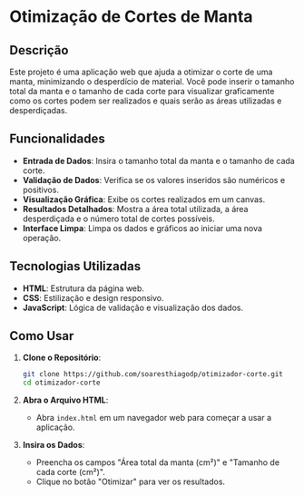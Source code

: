 # Otimização de Cortes de Manta

## Descrição

Este projeto é uma aplicação web que ajuda a otimizar o corte de uma manta, minimizando o desperdício de material. Você pode inserir o tamanho total da manta e o tamanho de cada corte para visualizar graficamente como os cortes podem ser realizados e quais serão as áreas utilizadas e desperdiçadas.

## Funcionalidades

- **Entrada de Dados**: Insira o tamanho total da manta e o tamanho de cada corte.
- **Validação de Dados**: Verifica se os valores inseridos são numéricos e positivos.
- **Visualização Gráfica**: Exibe os cortes realizados em um canvas.
- **Resultados Detalhados**: Mostra a área total utilizada, a área desperdiçada e o número total de cortes possíveis.
- **Interface Limpa**: Limpa os dados e gráficos ao iniciar uma nova operação.

## Tecnologias Utilizadas

- **HTML**: Estrutura da página web.
- **CSS**: Estilização e design responsivo.
- **JavaScript**: Lógica de validação e visualização dos dados.

## Como Usar

1. **Clone o Repositório**:
    ```bash
    git clone https://github.com/soaresthiagodp/otimizador-corte.git
    cd otimizador-corte
    ```

2. **Abra o Arquivo HTML**:
    - Abra `index.html` em um navegador web para começar a usar a aplicação.

3. **Insira os Dados**:
    - Preencha os campos "Área total da manta (cm²)" e "Tamanho de cada corte (cm²)".
    - Clique no botão "Otimizar" para ver os resultados.